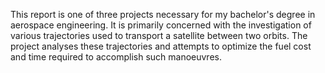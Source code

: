 This report is one of three projects necessary for my bachelor's degree in aerospace engineering. It is primarily concerned with the investigation of various trajectories used to transport a satellite between two orbits. The project analyses these trajectories and attempts to optimize the fuel cost and time required to accomplish such manoeuvres.
